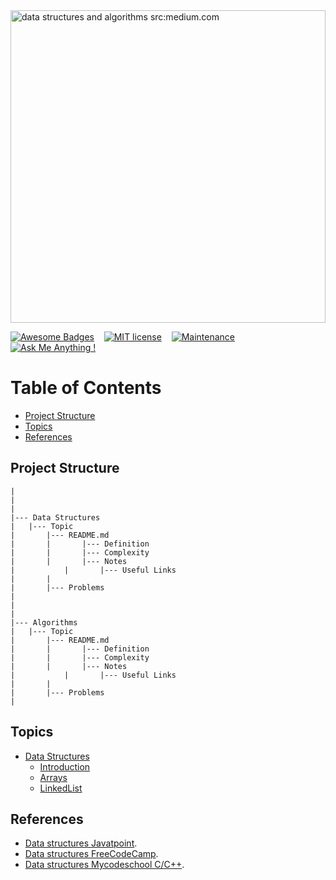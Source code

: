 <img src="https://miro.medium.com/max/1400/1*sMryEXZVPKFjGNcfSzE8Mw.jpeg" title="data structures and algorithms src:medium.com" alt="data structures and algorithms src:medium.com" width="100%" height="500px" />

[![Awesome Badges](https://img.shields.io/badge/badges-awesome-green.svg)](https://github.com/Naereen/badges)&nbsp;&nbsp;&nbsp;
[![MIT license](https://img.shields.io/badge/License-MIT-green.svg)](https://lbesson.mit-license.org/)&nbsp;&nbsp;&nbsp;
[![Maintenance](https://img.shields.io/badge/Maintained%3F-yes-green.svg)](https://github.com/aotantawy/Data-structures-and-algorithms/graphs/commit-activity)&nbsp;&nbsp;&nbsp;
[![Ask Me Anything !](https://img.shields.io/badge/Ask%20me-anything-green.svg)](https://github.com/aotantawy/Data-structures-and-algorithms/issues/new)&nbsp;&nbsp;&nbsp;

# Table of Contents

- [Project Structure](#project-structure)
- [Topics](#topics)
- [References](#references)


## Project Structure

```
|
|
|
|--- Data Structures
|	|--- Topic 
|		|--- README.md
|		|		|--- Definition
|		|		|--- Complexity 
|		|		|--- Notes 
|       	|		|--- Useful Links
|		|
|		|--- Problems
|
|
|
|--- Algorithms
|	|--- Topic 
|		|--- README.md
|		|		|--- Definition
|		|		|--- Complexity 
|		|		|--- Notes 
|       	|		|--- Useful Links
|		|
|		|--- Problems
|
```

## Topics

- [Data Structures](/Data-structures/)
	- [Introduction](/Data-structures/Introduction/)
	- [Arrays](/Data-structures/Arrays/)
	- [LinkedList](/Data-structures/LinkedList/)


## References

- [Data structures Javatpoint](https://www.javatpoint.com/data-structure-tutorial).
- [Data structures FreeCodeCamp](https://www.youtube.com/watch?v=RBSGKlAvoiM&t=2067s).
- [Data structures Mycodeschool C/C++](https://www.youtube.com/playlist?list=PL2_aWCzGMAwI3W_JlcBbtYTwiQSsOTa6P).
